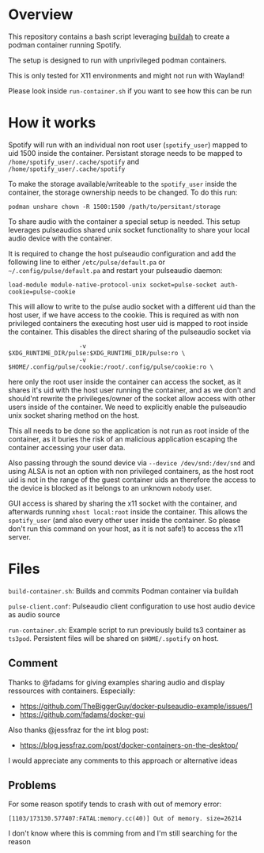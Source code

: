 # Overview

This repository contains a bash script leveraging [buildah](https://buildah.io/) to 
create a podman container running Spotify. 

The setup is designed to run with unprivileged podman containers.

This is only tested for X11 environments and might not run with Wayland!

Please look inside `run-container.sh` if you want to see how this can be run

# How it works

Spotify will run with an individual non root user (`spotify_user`) mapped to uid 1500 inside the container. Persistant storage needs to be mapped to 
`/home/spotify_user/.cache/spotify` and `/home/spotify_user/.cache/spotify`

To make the storage available/writeable to the `spotify_user` inside the container, the storage ownership needs to be 
changed. To do this run: 

```podman unshare chown -R 1500:1500 /path/to/persitant/storage```

To share audio with the container a special setup is needed.
This setup leverages pulseaudios shared unix socket functionality to share your local audio device with 
the container. 

It is  required to change the host pulseaudio configuration and add the following line to
either `/etc/pulse/default.pa` or `~/.config/pulse/default.pa` and restart your pulseaudio daemon: 

`load-module module-native-protocol-unix socket=pulse-socket auth-cookie=pulse-cookie`

This will allow to write to the pulse audio socket with a different uid than the host user, if we have access to the cookie.
This is required as with 
non privileged containers the executing host user uid is mapped to root inside the container. This disables the direct sharing 
of the pulseaudio socket via

```
					-v $XDG_RUNTIME_DIR/pulse:$XDG_RUNTIME_DIR/pulse:ro \
					-v $HOME/.config/pulse/cookie:/root/.config/pulse/cookie:ro \
```

here only the root user inside the container can access the socket, as it shares it's uid with the host user running 
the container, and as we don't and should'nt rewrite the privileges/owner of the socket allow access with other users inside of the container.
We need to explicitly enable the pulseaudio unix socket sharing method on the host.

This all needs to be done so the application is not run as root inside of the container, as it buries the risk of an malicious application escaping the container 
accessing your user data. 

Also passing through the sound device via `--device /dev/snd:/dev/snd` and using ALSA is not an option with non privileged containers, as 
the host root uid is not in the range of the guest container uids an therefore the access to the device is blocked as it belongs to 
an unknown `nobody` user. 

GUI access is shared by sharing the x11 socket with the container, and afterwards running `xhost local:root` inside the container.
This allows the `spotify_user` (and also every other user inside the container. So please don't run this command on your host, as 
it is not safe!) to access the x11 server. 


# Files

`build-container.sh`: Builds and commits Podman container via buildah

`pulse-client.conf`: Pulseaudio client configuration to use host audio device as audio source

`run-container.sh`: Example script to run previously build ts3 container as `ts3pod`. Persistent files will be shared on
`$HOME/.spotify` on host. 

 
## Comment

Thanks to @fadams for giving examples sharing audio and display ressources with containers. Especially:
- https://github.com/TheBiggerGuy/docker-pulseaudio-example/issues/1
- https://github.com/fadams/docker-gui

Also thanks @jessfraz for the int blog post:
- https://blog.jessfraz.com/post/docker-containers-on-the-desktop/
	
I would appreciate any comments to this approach or alternative ideas

## Problems

For some reason spotify tends to crash with out of memory error:

```
[1103/173130.577407:FATAL:memory.cc(40)] Out of memory. size=26214
```

I don't know where this is comming from and I'm still searching for the reason
